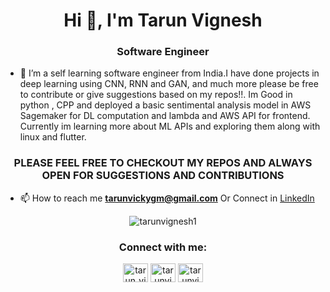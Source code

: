 <h1 align="center">Hi 👋, I'm Tarun Vignesh</h1>
<h3 align="center">Software Engineer</h3>


- 🌱 I’m a self learning software engineer from India.I have done projects in deep learning using CNN, RNN and GAN, and much more please be free to contribute or give suggestions based on my repos!!. Im Good in python , CPP and deployed a basic sentimental analysis model in AWS Sagemaker for DL computation and lambda and AWS API for frontend. Currently im learning more about ML APIs and exploring them along with linux and flutter.

<h3 align="center"> PLEASE FEEL FREE TO CHECKOUT MY REPOS AND ALWAYS OPEN FOR SUGGESTIONS AND CONTRIBUTIONS </h3>

- 📫 How to reach me **tarunvickygm@gmail.com**  Or Connect in <a href = "https://linkedin.com/in/tarunvignesh">LinkedIn</a>

<p align="center" ><img align="center" src="https://github-readme-streak-stats.herokuapp.com/?user=tarunvignesh1&" alt="tarunvignesh1" /></p>

<h3 align="center">Connect with me:</h3>
<p align="center">
<a href="https://twitter.com/tarun_vignesh" target="blank"><img align="center" src="https://raw.githubusercontent.com/rahuldkjain/github-profile-readme-generator/master/src/images/icons/Social/twitter.svg" alt="tarun_vignesh" height="30" width="40" /></a>
<a href="https://linkedin.com/in/tarunvignesh" target="blank"><img align="center" src="https://raw.githubusercontent.com/rahuldkjain/github-profile-readme-generator/master/src/images/icons/Social/linked-in-alt.svg" alt="tarunvignesh" height="30" width="40" /></a>
<a href="https://www.hackerrank.com/tarunvignesh" target="blank"><img align="center" src="https://raw.githubusercontent.com/rahuldkjain/github-profile-readme-generator/master/src/images/icons/Social/hackerrank.svg" alt="tarunvignesh" height="30" width="40" /></a>
</p>
<br>
<br>

